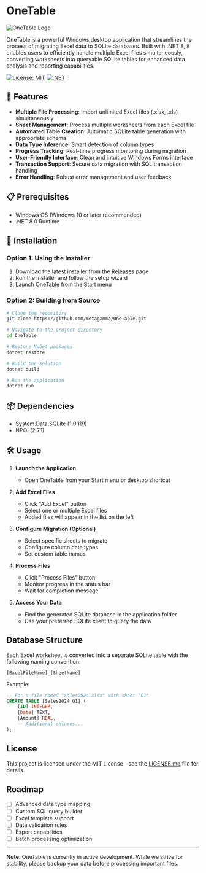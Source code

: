 # OneTable

![OneTable Logo](https://raw.githubusercontent.com/metagamma/OneTable/main/assets/logo.png)

OneTable is a powerful Windows desktop application that streamlines the process of migrating Excel data to SQLite databases. Built with .NET 8, it enables users to efficiently handle multiple Excel files simultaneously, converting worksheets into queryable SQLite tables for enhanced data analysis and reporting capabilities.

[![License: MIT](https://img.shields.io/badge/License-MIT-yellow.svg)](https://opensource.org/licenses/MIT)
[![.NET](https://img.shields.io/badge/.NET-8.0-purple.svg)](https://dotnet.microsoft.com/download/dotnet/8.0)

## 🚀 Features

- **Multiple File Processing**: Import unlimited Excel files (.xlsx, .xls) simultaneously
- **Sheet Management**: Process multiple worksheets from each Excel file
- **Automated Table Creation**: Automatic SQLite table generation with appropriate schema
- **Data Type Inference**: Smart detection of column types
- **Progress Tracking**: Real-time progress monitoring during migration
- **User-Friendly Interface**: Clean and intuitive Windows Forms interface
- **Transaction Support**: Secure data migration with SQL transaction handling
- **Error Handling**: Robust error management and user feedback

## 📋 Prerequisites

- Windows OS (Windows 10 or later recommended)
- .NET 8.0 Runtime

## 🔧 Installation

### Option 1: Using the Installer

1. Download the latest installer from the [Releases](https://github.com/metagamma/OneTable/releases) page
2. Run the installer and follow the setup wizard
3. Launch OneTable from the Start menu

### Option 2: Building from Source

```bash
# Clone the repository
git clone https://github.com/metagamma/OneTable.git

# Navigate to the project directory
cd OneTable

# Restore NuGet packages
dotnet restore

# Build the solution
dotnet build

# Run the application
dotnet run
```

## 📦 Dependencies

- System.Data.SQLite (1.0.119)
- NPOI (2.7.1)

## 🛠️ Usage

1. **Launch the Application**
   - Open OneTable from your Start menu or desktop shortcut

2. **Add Excel Files**
   - Click "Add Excel" button
   - Select one or multiple Excel files
   - Added files will appear in the list on the left

3. **Configure Migration (Optional)**
   - Select specific sheets to migrate
   - Configure column data types
   - Set custom table names

4. **Process Files**
   - Click "Process Files" button
   - Monitor progress in the status bar
   - Wait for completion message

5. **Access Your Data**
   - Find the generated SQLite database in the application folder
   - Use your preferred SQLite client to query the data

## Database Structure

Each Excel worksheet is converted into a separate SQLite table with the following naming convention:
```
[ExcelFileName]_[SheetName]
```

Example:
```sql
-- For a file named "Sales2024.xlsx" with sheet "Q1"
CREATE TABLE [Sales2024_Q1] (
    [ID] INTEGER,
    [Date] TEXT,
    [Amount] REAL,
    -- Additional columns...
);
```

## License

This project is licensed under the MIT License - see the [LICENSE.md](LICENSE.md) file for details.

## Roadmap

- [ ] Advanced data type mapping
- [ ] Custom SQL query builder
- [ ] Excel template support
- [ ] Data validation rules
- [ ] Export capabilities
- [ ] Batch processing optimization

---

**Note**: OneTable is currently in active development. While we strive for stability, please backup your data before processing important files.